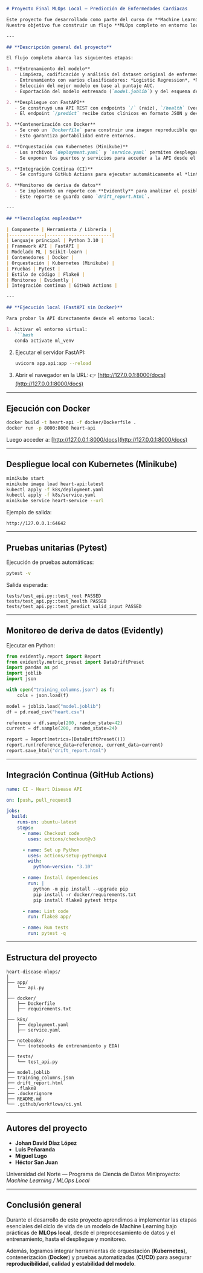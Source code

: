 ````markdown
# Proyecto Final MLOps Local — Predicción de Enfermedades Cardíacas

Este proyecto fue desarrollado como parte del curso de **Machine Learning / MLOps** de la **Universidad del Norte**.  
Nuestro objetivo fue construir un flujo **MLOps completo en entorno local**, utilizando herramientas open source como **FastAPI, Docker, Kubernetes (Minikube)** y **Evidently**, para entrenar, desplegar y monitorear un modelo de aprendizaje automático capaz de **predecir la probabilidad de enfermedad cardíaca** a partir de variables clínicas.

---

## **Descripción general del proyecto**

El flujo completo abarca las siguientes etapas:

1. **Entrenamiento del modelo**
   - Limpieza, codificación y análisis del dataset original de enfermedades cardíacas.  
   - Entrenamiento con varios clasificadores: *Logistic Regression*, *Random Forest* y *Gradient Boosting*.  
   - Selección del mejor modelo en base al puntaje AUC.  
   - Exportación del modelo entrenado (`model.joblib`) y del esquema de variables (`training_columns.json`).

2. **Despliegue con FastAPI**
   - Se construyó una API REST con endpoints `/` (raíz), `/health` (verificación del estado del servicio) y `/predict` (predicción de enfermedad cardíaca).  
   - El endpoint `/predict` recibe datos clínicos en formato JSON y devuelve la probabilidad de enfermedad cardíaca.

3. **Contenerización con Docker**
   - Se creó un `Dockerfile` para construir una imagen reproducible que permite ejecutar el modelo sin dependencias externas.  
   - Esto garantiza portabilidad entre entornos.

4. **Orquestación con Kubernetes (Minikube)**
   - Los archivos `deployment.yaml` y `service.yaml` permiten desplegar el contenedor en un clúster local administrado con Minikube.  
   - Se exponen los puertos y servicios para acceder a la API desde el navegador.

5. **Integración Continua (CI)**
   - Se configuró GitHub Actions para ejecutar automáticamente el *linting* con `flake8` y las pruebas unitarias con `pytest` cada vez que se realiza un `push`.

6. **Monitoreo de deriva de datos**
   - Se implementó un reporte con **Evidently** para analizar el posible cambio en las distribuciones de los datos entre el entrenamiento y los datos actuales.  
   - Este reporte se guarda como `drift_report.html`.

---

## **Tecnologías empleadas**

| Componente | Herramienta / Librería |
|-------------|------------------------|
| Lenguaje principal | Python 3.10 |
| Framework API | FastAPI |
| Modelado ML | Scikit-learn |
| Contenedores | Docker |
| Orquestación | Kubernetes (Minikube) |
| Pruebas | Pytest |
| Estilo de código | Flake8 |
| Monitoreo | Evidently |
| Integración continua | GitHub Actions |

---

## **Ejecución local (FastAPI sin Docker)**

Para probar la API directamente desde el entorno local:

1. Activar el entorno virtual:
   ```bash
   conda activate ml_venv
````

2. Ejecutar el servidor FastAPI:

   ```bash
   uvicorn app.api:app --reload
   ```

3. Abrir el navegador en la URL:
   👉 [http://127.0.0.1:8000/docs](http://127.0.0.1:8000/docs)

---

## **Ejecución con Docker**

```bash
docker build -t heart-api -f docker/Dockerfile .
docker run -p 8000:8000 heart-api
```

Luego acceder a:
[http://127.0.0.1:8000/docs](http://127.0.0.1:8000/docs)

---

## **Despliegue local con Kubernetes (Minikube)**

```bash
minikube start
minikube image load heart-api:latest
kubectl apply -f k8s/deployment.yaml
kubectl apply -f k8s/service.yaml
minikube service heart-service --url
```

Ejemplo de salida:

```
http://127.0.0.1:64642
```

---

## **Pruebas unitarias (Pytest)**

Ejecución de pruebas automáticas:

```bash
pytest -v
```

Salida esperada:

```
tests/test_api.py::test_root PASSED
tests/test_api.py::test_health PASSED
tests/test_api.py::test_predict_valid_input PASSED
```

---

## **Monitoreo de deriva de datos (Evidently)**

Ejecutar en Python:

```python
from evidently.report import Report
from evidently.metric_preset import DataDriftPreset
import pandas as pd
import joblib
import json

with open("training_columns.json") as f:
    cols = json.load(f)

model = joblib.load("model.joblib")
df = pd.read_csv("heart.csv")

reference = df.sample(200, random_state=42)
current = df.sample(200, random_state=24)

report = Report(metrics=[DataDriftPreset()])
report.run(reference_data=reference, current_data=current)
report.save_html("drift_report.html")
```

---

## **Integración Continua (GitHub Actions)**

```yaml
name: CI - Heart Disease API

on: [push, pull_request]

jobs:
  build:
    runs-on: ubuntu-latest
    steps:
      - name: Checkout code
        uses: actions/checkout@v3

      - name: Set up Python
        uses: actions/setup-python@v4
        with:
          python-version: "3.10"

      - name: Install dependencies
        run: |
          python -m pip install --upgrade pip
          pip install -r docker/requirements.txt
          pip install flake8 pytest httpx

      - name: Lint code
        run: flake8 app/

      - name: Run tests
        run: pytest -q
```

---

## **Estructura del proyecto**

```
heart-disease-mlops/
│
├── app/
│   └── api.py
│
├── docker/
│   ├── Dockerfile
│   ├── requirements.txt
│
├── k8s/
│   ├── deployment.yaml
│   ├── service.yaml
│
├── notebooks/
│   └── (notebooks de entrenamiento y EDA)
│
├── tests/
│   └── test_api.py
│
├── model.joblib
├── training_columns.json
├── drift_report.html
├── .flake8
├── .dockerignore
├── README.md
└── .github/workflows/ci.yml
```

---

## **Autores del proyecto**

* **Johan David Díaz López**
* **Luis Peñaranda**
* **Miguel Lugo**
* **Héctor San Juan**

Universidad del Norte — Programa de Ciencia de Datos
Miniproyecto: *Machine Learning / MLOps Local*

---

## **Conclusión general**

Durante el desarrollo de este proyecto aprendimos a implementar las etapas esenciales del ciclo de vida de un modelo de Machine Learning bajo prácticas de **MLOps local**, desde el preprocesamiento de datos y el entrenamiento, hasta el despliegue y monitoreo.

Además, logramos integrar herramientas de orquestación (**Kubernetes**), contenerización (**Docker**) y pruebas automatizadas (**CI/CD**) para asegurar **reproducibilidad, calidad y estabilidad del modelo**.
